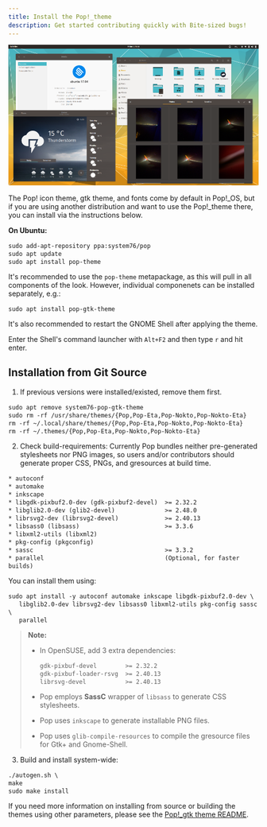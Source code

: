 ```yaml
---
title: Install the Pop!_theme
description: Get started contributing quickly with Bite-sized bugs!
---
```


![Pop\!\_gtk Theme](/images/install-pop-theme/pop-gtk-theme.png)

The Pop! icon theme, gtk theme, and fonts come by default in Pop\!\_OS, but if you are using another distribution and want to use the Pop\!\_theme there, you can install via the instructions below.

**On Ubuntu:**

```
sudo add-apt-repository ppa:system76/pop
sudo apt update
sudo apt install pop-theme
```

It's recommended to use the ```pop-theme``` metapackage, as this will pull in all components of the look. However, individual componenets can be installed separately, e.g.:

```
sudo apt install pop-gtk-theme
```

It's also recommended to restart the GNOME Shell after applying the theme.

Enter the Shell's command launcher with ```Alt+F2``` and then type ```r``` and hit enter.

## Installation from Git Source

1. If previous versions were installed/existed, remove them first.

```
sudo apt remove system76-pop-gtk-theme
sudo rm -rf /usr/share/themes/{Pop,Pop-Eta,Pop-Nokto,Pop-Nokto-Eta}
rm -rf ~/.local/share/themes/{Pop,Pop-Eta,Pop-Nokto,Pop-Nokto-Eta}
rm -rf ~/.themes/{Pop,Pop-Eta,Pop-Nokto,Pop-Nokto-Eta}
```

2. Check build-requirements: Currently Pop bundles neither pre-generated stylesheets nor PNG images, so users and/or contributors should generate proper CSS, PNGs, and gresources at build time.

```
* autoconf
* automake
* inkscape
* libgdk-pixbuf2.0-dev (gdk-pixbuf2-devel)  >= 2.32.2
* libglib2.0-dev (glib2-devel)              >= 2.48.0
* librsvg2-dev (librsvg2-devel)             >= 2.40.13
* libsass0 (libsass)                        >= 3.3.6
* libxml2-utils (libxml2)
* pkg-config (pkgconfig)
* sassc                                     >= 3.3.2
* parallel                                  (Optional, for faster builds)
```

You can install them using:

```
sudo apt install -y autoconf automake inkscape libgdk-pixbuf2.0-dev \
   libglib2.0-dev librsvg2-dev libsass0 libxml2-utils pkg-config sassc \
   parallel
```

> **Note:**
>
>   * In OpenSUSE, add 3 extra dependencies:
>
>     ```
>     gdk-pixbuf-devel        >= 2.32.2
>     gdk-pixbuf-loader-rsvg  >= 2.40.13
>     librsvg-devel           >= 2.40.13
>     ```
>
>   * Pop employs **SassC** wrapper of `libsass` to generate CSS stylesheets.
>   * Pop uses `inkscape` to generate installable PNG files.
>   * Pop uses `glib-compile-resources` to compile the gresource files for Gtk+ and Gnome-Shell.

3. Build and install system-wide:

```
./autogen.sh \
make
sudo make install
```

If you need more information on installing from source or building the themes using other parameters, please see the [Pop\!\_gtk theme README](https://github.com/system76/pop-gtk-theme/blob/master/README.md).

